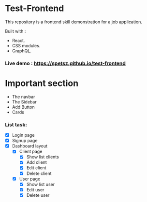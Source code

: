 # Test-Frontend
This repository is a frontend skill demonstration for a job application.

Built with :
- React.
- CSS modules.
- GraphQL.

### Live demo : https://spetsz.github.io/test-frontend

# Important section

- The navbar
- The Sidebar
- Add Button
- Cards

### List task:

- [X]  Login page
- [X]  Signup page
- [X]  Dashboard layout
    - [X]  Client page
        - [X]  Show list clients
        - [X]  Add client
        - [X]  Edit client
        - [X]  Delete client
    - [X]  User page
        - [X]  Show list user
        - [X]  Edit user
        - [X]  Delete user
